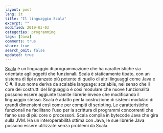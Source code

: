 ```yaml
---
layout: post
lang: it
title: "Il linguaggio Scala"
excerpt: ""
modified: 2019-03-03
categories: programming
tags: [Java]
comments: true
share: true
search_omit: false
updated: true
---
```



[Scala](https://it.wikipedia.org/wiki/Scala_(linguaggio_di_programmazione)) è un linguaggio di programmazione che ha caratteristiche sia orientate agli oggetti che funzionali. Scala è staticamente tipato, con un sistema di tipi avanzato più potente di quello di altri linguaggi come Java e C #. 
Il suo nome deriva da scalable language: scalabile, nel senso che il core dei costrutti del linguaggio è così modulare che nuove funzionalità possono essere aggiunte tramite librerie invece che modificando il linguaggio stesso.
Scala è adatto per la costruzione di sistemi modulari di grandi dimensioni così come per compiti di scripting. 
Le caratteristiche funzionali ne facilitano l'uso per la scrittura di programmi concorrenti che fanno uso di più core o processori. 
Scala compila in bytecode Java che gira sulla JVM. Ha un interoperabilità ottima con Java, 
le sue librerie Java possono essere utilizzate senza problemi da Scala. 